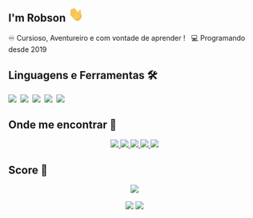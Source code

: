 ## I'm Robson <img src="https://raw.githubusercontent.com/ABSphreak/ABSphreak/master/gifs/Hi.gif" width="30px" height="30px">

♾️ Cursioso, Aventureiro e com vontade de aprender ! &nbsp;
💻 Programando desde 2019 &nbsp;

## Linguagens e Ferramentas 🛠
<img height="40" src="https://cdn.jsdelivr.net/gh/devicons/devicon/icons/html5/html5-original.svg" />&nbsp;
<img height="40" src="https://cdn.jsdelivr.net/gh/devicons/devicon/icons/css3/css3-original.svg" />&nbsp;
<img height="40" src="https://cdn.jsdelivr.net/gh/devicons/devicon/icons/javascript/javascript-original.svg" />&nbsp;
<img height="40" src="https://cdn.jsdelivr.net/gh/devicons/devicon/icons/react/react-original.svg" />&nbsp;
<img height="40" src="https://cdn.jsdelivr.net/gh/devicons/devicon/icons/ruby/ruby-plain.svg" />&nbsp;
                        
## Onde me encontrar 🤔

<div align="center">
    <a href="#">
        <img src="https://img.shields.io/badge/dev.to-0A0A0A?style=for-the-badge&logo=devdotto&logoColor=white">
    </a>
    <a href="mailto:robsonraphaelwork@gmail.com">
        <img src="https://img.shields.io/badge/Gmail-D14836?style=for-the-badge&logo=gmail&logoColor=white">
    </a>
    <a href="https://robsonraphael-portfolio.herokuapp.com/">
        <img src="https://img.shields.io/badge/website-000000?style=for-the-badge&logo=About.me&logoColor=white">
    </a>
    <a href="#">
        <img src=" https://img.shields.io/badge/GitHub-100000?style=for-the-badge&logo=github&logoColor=white">
    </a>
     <a href="https://www.linkedin.com/in/robson-raphael-42a628224/">
        <img src="https://img.shields.io/badge/LinkedIn-0077B5?style=for-the-badge&logo=linkedin&logoColor=white">
    </a>
</div>

## Score 💯

<div align="center">
    <img src="https://github-readme-stats.vercel.app/api/top-langs/?username=robsonraphael&show_icons=true&theme=tokyonight" height="320">
</div>

<p/>

<div align="center">
        <img src="https://img.shields.io/github/followers/robsonraphael?style=social" height="22px">
        <img src="https://img.shields.io/github/stars/robsonraphael?style=social" height="22px">
<div>
